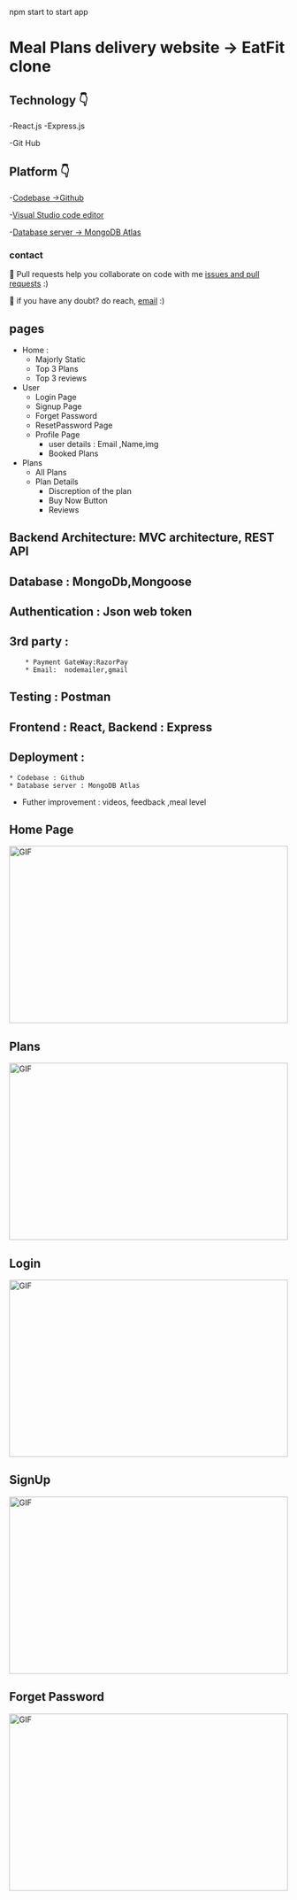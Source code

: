 
npm start to start app
# Meal Plans delivery website -> EatFit clone



## Technology 👇
-React.js 
-Express.js


-Git Hub 
 ## Platform 👇


-[Codebase ->Github](https://github.com/warisamir/FoodApp)

-[Visual Studio code editor](https://code.visualstudio.com/)

-[Database server -> MongoDB Atlas](https://www.mongodb.com/cloud/atlas/register?utm_content=rlsapostreg&utm_source=google&utm_campaign=gs_apac_rlsamulti_search_brand_dsa_atlas_desktop_rlsa_postreg&utm_term=&utm_medium=cpc_paid_search&utm_ad=&utm_ad_campaign_id=14412646494&adgroup=131761134692&gclid=CjwKCAjwu5yYBhAjEiwAKXk_eL-0wZefUju-f_-BI5ytoZZRdsNsIJrMKdpT6OLul-umB2xyfYCMmBoCAwMQAvD_BwE)

### contact 
💼 Pull requests help you collaborate on code with me [issues and pull requests](https://github.com/mukeshdani/Data-Stractures-and-algorithms-/pulls) :)

 💼 if you have any doubt? do reach, [email](mailto:mukeshdani00@gmail.com) :)


## pages
* Home : 
    * Majorly Static
    * Top 3 Plans
    * Top 3 reviews
* User
  * Login Page
  * Signup Page
  * Forget Password
  * ResetPassword Page
  * Profile Page
      * user details : Email ,Name,img
      * Booked Plans
* Plans
  * All Plans
  * Plan Details
    * Discreption of the plan
    * Buy Now Button
    * Reviews  
## Backend Architecture:  MVC architecture, REST API
## Database : MongoDb,Mongoose
## Authentication : Json web token 
## 3rd party : 
        * Payment GateWay:RazorPay
        * Email:  nodemailer,gmail
## Testing : Postman
## Frontend : React, Backend : Express
## Deployment : 
    * Codebase : Github
    * Database server : MongoDB Atlas 
* Futher improvement : videos, feedback ,meal level  

## Home Page 

<img align="center" alt="GIF" src="./images/Home%20Page.png" width="100%" height="320" />


## Plans
<img align="center" alt="GIF" src="./images/Plans.png" width="100%" height="320" />

## Login
<img align="center" alt="GIF" src="./images/Login.png" width="100%" height="320" />

## SignUp
<img align="center" alt="GIF" src="./images/SignUp.png" width="100%" height="320" />

## Forget Password
<img align="center" alt="GIF" src="./images/F.png" width="100%" height="320" />

